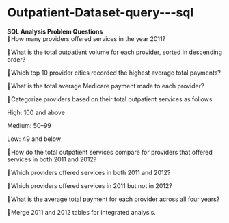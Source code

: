# Outpatient-Dataset-query---sql  

**SQL Analysis Problem Questions**  
🔹How many providers offered services in the year 2011?  

🔹What is the total outpatient volume for each provider, sorted in descending order?  

🔹Which top 10 provider cities recorded the highest average total payments?  

🔹What is the total average Medicare payment made to each provider?  

🔹Categorize providers based on their total outpatient services as follows:  
   
  High: 100 and above  
  
  Medium: 50–99  
  
  Low: 49 and below  
  
🔹How do the total outpatient services compare for providers that offered services in both 2011 and 2012?  
  
🔹Which providers offered services in both 2011 and 2012?  
       
🔹Which providers offered services in 2011 but not in 2012?  
  
🔹What is the average total payment for each provider across all four years?  
  
🔹Merge 2011 and 2012 tables for integrated analysis.  












